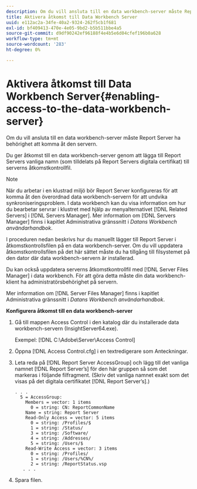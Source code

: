 ```yaml
---
description: Om du vill ansluta till en data workbench-server måste Report Server ha behörighet att komma åt den servern.
title: Aktivera åtkomst till Data Workbench Server
uuid: e112ac2a-34fe-40a2-9324-262f5cb1f681
exl-id: bf409413-470e-4e05-9bd2-b5b511bbe4a5
source-git-commit: d9df90242ef96188f4e4b5e6d04cfef196b0a628
workflow-type: tm+mt
source-wordcount: '283'
ht-degree: 0%

---
```


# Aktivera åtkomst till Data Workbench Server{#enabling-access-to-the-data-workbench-server}

Om du vill ansluta till en data workbench-server måste Report Server ha behörighet att komma åt den servern.

Du ger åtkomst till en data workbench-server genom att lägga till Report Servers vanliga namn (som tilldelats på Report Servers digitala certifikat) till serverns åtkomstkontrollfil.

>[!NOTE]
>
>När du arbetar i en klustrad miljö bör Report Server konfigureras för att komma åt den överordnad data workbench-servern för att undvika synkroniseringsproblem. I data workbench kan du visa information om hur du bearbetar servrar i klustret med hjälp av menyalternativet [!DNL Related Servers] i [!DNL Servers Manager]. Mer information om [!DNL Servers Manager] finns i kapitlet Administrativa gränssnitt i *Datans Workbench användarhandbok*.

I proceduren nedan beskrivs hur du manuellt lägger till Report Server i åtkomstkontrollsfilen på en data workbench-server. Om du vill uppdatera åtkomstkontrollsfilen på det här sättet måste du ha tillgång till filsystemet på den dator där data workbench-servern är installerad.

Du kan också uppdatera serverns åtkomstkontrollfil med [!DNL Server Files Manager] i data workbench. För att göra detta måste din data workbench-klient ha administratörsbehörighet på servern.

Mer information om [!DNL Server Files Manager] finns i kapitlet Administrativa gränssnitt i *Datans Workbench användarhandbok*.

**Konfigurera åtkomst till en data workbench-server**

1. Gå till mappen Access Control i den katalog där du installerade data workbench-servern (InsightServer64.exe).

   Exempel: [!DNL C:\Adobe\Server\Access Control]

1. Öppna [!DNL Access Control.cfg] i en textredigerare som Anteckningar.
1. Leta reda på [!DNL Report Server AccessGroup] och lägg till det vanliga namnet [!DNL Report Server’s] för den här gruppen så som det markeras i följande filfragment. (Skriv det vanliga namnet exakt som det visas på det digitala certifikatet [!DNL Report Server’s].)

   ```
   . . .
     5 = AccessGroup: 
       Members = vector: 1 items
         0 = string: CN: ReportCommonName
       Name = string: Report Server
       Read-Only Access = vector: 5 items
         0 = string: /Profiles/$
         1 = string: /Status/
         3 = string: /Software/
         4 = string: /Addresses/
         5 = string: /Users/$
       Read-Write Access = vector: 3 items
         0 = string: /Profiles/
         1 = string: /Users/%CN%/
         2 = string: /ReportStatus.vsp
      . . .
   ```

1. Spara filen.
